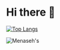 # Hi there 👋

<!--
**menasehk13/menasehk13** is a ✨ _special_ ✨ repository because its `README.md` (this file) appears on your GitHub profile.

Here are some ideas to get you started:

- 🔭 I’m currently working on ...
- 🌱 I’m currently learning ...
- 👯 I’m looking to collaborate on ...
- 🤔 I’m looking for help with ...
- 💬 Ask me about ...
- 📫 How to reach me: ...
- 😄 Pronouns: ...
- ⚡ Fun fact: ...
-->
[![Top Langs](https://github-readme-stats.vercel.app/api/top-langs/?username=menasehk13&layout=compact&theme=radical)](https://github.com/menasehk13/github-readme-stats)





![Menaseh's](https://github-readme-stats.vercel.app/api?username=menasehk13&count_private=true&theme=radical)
